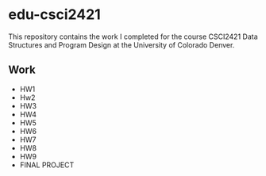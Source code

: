 # edu-csci2421
This repository contains the work I completed for the course CSCI2421 Data Structures and Program Design at the University of Colorado Denver.

## Work
- HW1
- Hw2
- HW3
- HW4
- HW5
- HW6
- HW7
- HW8
- HW9
- FINAL PROJECT
